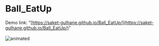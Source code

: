 # Ball_EatUp
Demo link: "[https://saket-gulhane.github.io/Ball_EatUp/](https://saket-gulhane.github.io/Ball_EatUp/)"
<br/>
<br/>
<img src="./Assets/demo.gif" alt="animated"/>
<p></p>
